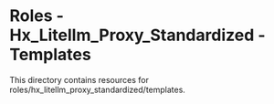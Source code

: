 # Roles - Hx_Litellm_Proxy_Standardized - Templates

This directory contains resources for roles/hx_litellm_proxy_standardized/templates.
